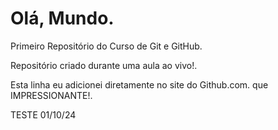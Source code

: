 # Olá, Mundo.
 Primeiro Repositório do Curso de Git e GitHub.

 Repositório criado durante uma aula ao vivo!.

Esta linha eu adicionei diretamente no site do Github.com. que IMPRESSIONANTE!.

TESTE 01/10/24
